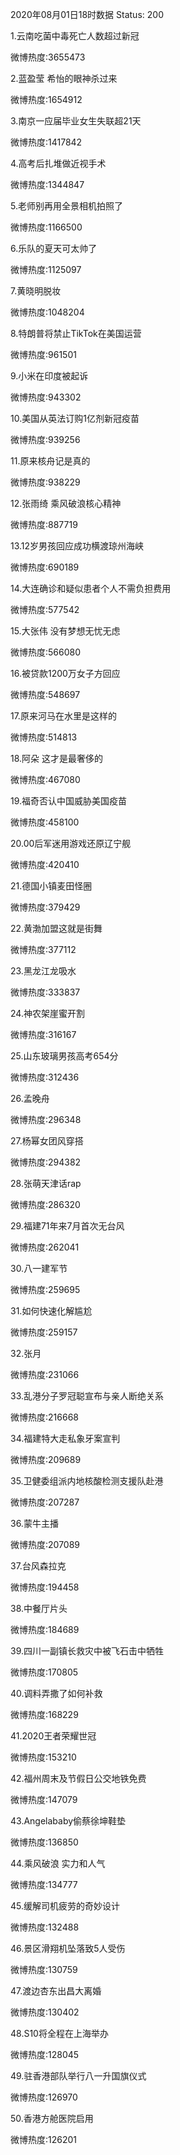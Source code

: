 2020年08月01日18时数据
Status: 200

1.云南吃菌中毒死亡人数超过新冠

微博热度:3655473

2.蓝盈莹 希怡的眼神杀过来

微博热度:1654912

3.南京一应届毕业女生失联超21天

微博热度:1417842

4.高考后扎堆做近视手术

微博热度:1344847

5.老师别再用全景相机拍照了

微博热度:1166500

6.乐队的夏天可太帅了

微博热度:1125097

7.黄晓明脱妆

微博热度:1048204

8.特朗普将禁止TikTok在美国运营

微博热度:961501

9.小米在印度被起诉

微博热度:943302

10.美国从英法订购1亿剂新冠疫苗

微博热度:939256

11.原来核舟记是真的

微博热度:938229

12.张雨绮 乘风破浪核心精神

微博热度:887719

13.12岁男孩回应成功横渡琼州海峡

微博热度:690189

14.大连确诊和疑似患者个人不需负担费用

微博热度:577542

15.大张伟 没有梦想无忧无虑

微博热度:566080

16.被贷款1200万女子方回应

微博热度:548697

17.原来河马在水里是这样的

微博热度:514813

18.阿朵 这才是最奢侈的

微博热度:467080

19.福奇否认中国威胁美国疫苗

微博热度:458100

20.00后军迷用游戏还原辽宁舰

微博热度:420410

21.德国小镇麦田怪圈

微博热度:379429

22.黄渤加盟这就是街舞

微博热度:377112

23.黑龙江龙吸水

微博热度:333837

24.神农架崖蜜开割

微博热度:316167

25.山东玻璃男孩高考654分

微博热度:312436

26.孟晚舟

微博热度:296348

27.杨幂女团风穿搭

微博热度:294382

28.张萌天津话rap

微博热度:286320

29.福建71年来7月首次无台风

微博热度:262041

30.八一建军节

微博热度:259695

31.如何快速化解尴尬

微博热度:259157

32.张月

微博热度:231066

33.乱港分子罗冠聪宣布与亲人断绝关系

微博热度:216668

34.福建特大走私象牙案宣判

微博热度:209689

35.卫健委组派内地核酸检测支援队赴港

微博热度:207287

36.蒙牛主播

微博热度:207089

37.台风森拉克

微博热度:194458

38.中餐厅片头

微博热度:184689

39.四川一副镇长救灾中被飞石击中牺牲

微博热度:170805

40.调料弄撒了如何补救

微博热度:168229

41.2020王者荣耀世冠

微博热度:153210

42.福州周末及节假日公交地铁免费

微博热度:147079

43.Angelababy偷蔡徐坤鞋垫

微博热度:136850

44.乘风破浪 实力和人气

微博热度:134777

45.缓解司机疲劳的奇妙设计

微博热度:132488

46.景区滑翔机坠落致5人受伤

微博热度:130759

47.渡边杏东出昌大离婚

微博热度:130402

48.S10将全程在上海举办

微博热度:128045

49.驻香港部队举行八一升国旗仪式

微博热度:126970

50.香港方舱医院启用

微博热度:126201

